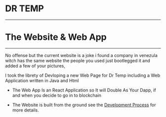 # DR TEMP
------------

# The Website & Web App 
-----------------------
No offense but the current website is a joke i found a company in venezula witch has the same website
the people you used just bootlegged it and added a few of your pictures,

I took the librety of Devloping a new Web Page for Dr Temp including a Web Application written in Java and Html

- The Web App Is an React Application so It will Double As Your Dapp, if and when you decide to go in to blockchain

- The Website is built from the ground see the [Development Process](https://github.com/DonovanSnow-Dev/Dr_TEMP_Proposal/blob/main/LICENSE)  for more details.
